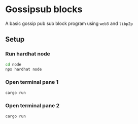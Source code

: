 # Gossipsub blocks

A basic gossip pub sub block program using `web3` and `libp2p`

## Setup

### Run hardhat node

```sh
cd node
npx hardhat node
```

### Open terminal pane 1

```sh
cargo run
```

### Open terminal pane 2

```sh
cargo run
```
